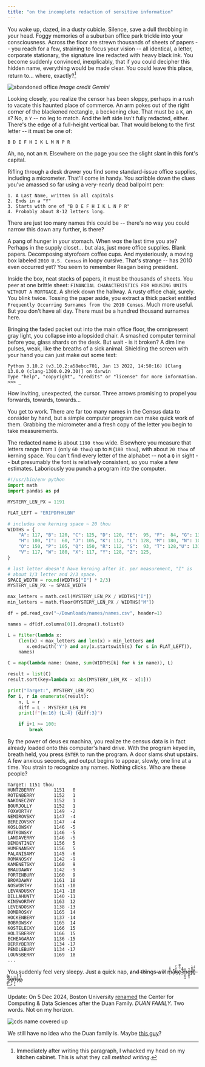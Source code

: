 ```yaml
---
title: "on the incomplete redaction of sensitive information"
---
```


You wake up, dazed, in a dusty cubicle. Silence, save a dull throbbing in your head. Foggy memories of a suburban office park trickle into your consciousness. Across the floor are strewn thousands of sheets of papers -- you reach for a few, straining to focus your vision -- all identical, a letter, corporate stationary, the signature line redacted with heavy black ink. You become suddenly convinced, inexplicably, that if you could decipher this hidden name, everything would be made clear. You could leave this place, return to... where, exactly?[^1]

[^1]: Immediately after writing this paragraph, I whacked my head on my kitchen cabinet. This is what they call _method writing_.

![abandoned office](/assets/img/redact/office.png)
*Image credit Gemini*

Looking closely, you realize the censor has been sloppy, perhaps in a rush to vacate this haunted place of commerce. An arm pokes out of the right corner of the blackened rectangle, a beckoning clue. That must be a `K`, an `X`? No, a `Y` -- no leg to match. And the left side isn't fully redacted, either. There's the edge of a full-height vertical bar. That would belong to the first letter -- it must be one of:

```
B D E F H I K L M N P R
```

Ah, no, not an `M`. Elsewhere on the page you see the slight slant in this font's capital.

Rifling through a desk drawer you find some standard-issue office supplies, including a micrometer. That'll come in handy. You scribble down the clues you've amassed so far using a very-nearly dead ballpoint pen:

```
1. A Last Name, written in all capitals
2. Ends in a "Y"
3. Starts with one of "B D E F H I K L N P R"
4. Probably about 8-12 letters long.
```

There are just too many names this could be -- there's no way you could narrow this down any further, is there?

A pang of hunger in your stomach. When _was_ the last time you ate? Perhaps in the supply closet... but alas, just more office supplies. Blank papers. Decomposing styrofoam coffee cups. And mysteriously, a moving box labeled `2010 U.S. Census` in loopy cursive. That's strange -- has 2010 even occurred yet? You seem to remember Reagan being president.

Inside the box, neat stacks of papers, it must be thousands of sheets. You peer at one brittle sheet: `FINANCIAL CHARACTERISTICS FOR HOUSING UNITS WITHOUT A MORTGAGE`. A shriek down the hallway. A rusty office chair, surely. You blink twice. Tossing the paper aside, you extract a thick packet entitled `Frequently Occurring Surnames from the 2010 Census`. Much more useful. But you don't have all day. There must be a hundred thousand surnames here.

Bringing the faded packet out into the main office floor, the omnipresent gray light, you collapse into a lopsided chair. A smashed computer terminal before you, glass shards on the desk. But wait - is it broken? A dim line pulses, weak, like the breaths of a sick animal. Shielding the screen with your hand you can just make out some text:

```
Python 3.10.2 (v3.10.2:a58ebcc701, Jan 13 2022, 14:50:16) [Clang 13.0.0 (clang-1300.0.29.30)] on darwin
Type "help", "copyright", "credits" or "license" for more information.
>>> _
```

How inviting, unexpected, the cursor. Three arrows promising to propel you forwards, towards, towards...

You get to work. There are far too many names in the Census data to consider by hand, but a simple computer program can make quick work of them. Grabbing the micrometer and a fresh copy of the letter you begin to take measurements.

The redacted name is about `1190 thou` wide. Elsewhere you measure that letters range from `I` (only `60 thou`) up to `M` (`180 thou`), with about `20 thou` of kerning space. You can't find every letter of the alphabet -- not a `Q` in sight -- but presumably the font is relatively consistent, so you make a few estimates. Laboriously you punch a program into the computer.

```python
#!/usr/bin/env python
import math
import pandas as pd

MYSTERY_LEN_PX = 1191

FLAT_LEFT = "ERIPDFHKLBN"

# includes one kerning space ~ 20 thou
WIDTHS = {
    "A": 117, "B": 120, "C": 125, "D": 120, "E":  95, "F":  84, "G": 130,
    "H": 100, "I":  60, "J": 105, "K": 112, "L": 128, "M": 180, "N": 100,
    "O": 150, "P": 105, "Q": 150, "R": 112, "S":  93, "T": 128,"U": 131,
    "V": 117, "W": 180, "X": 117, "Y": 128, "Z": 125,
}

# last letter doesn't have kerning after it. per measurement, "I" is
# about 1/3 letter and 2/3 space.
SPACE_WIDTH = round(WIDTHS["I"] * 2/3)
MYSTERY_LEN_PX -= SPACE_WIDTH

max_letters = math.ceil(MYSTERY_LEN_PX / WIDTHS["I"])
min_letters = math.floor(MYSTERY_LEN_PX / WIDTHS["M"])

df = pd.read_csv("~/Downloads/names/names.csv", header=1)

names = df[df.columns[0]].dropna().tolist()

L = filter(lambda x:
    (len(x) < max_letters and len(x) > min_letters and
       x.endswith('Y') and any(x.startswith(s) for s in FLAT_LEFT)),
    names)

C = map(lambda name: (name, sum(WIDTHS[k] for k in name)), L)

result = list(C)
result.sort(key=lambda x: abs(MYSTERY_LEN_PX - x[1]))

print("Target:", MYSTERY_LEN_PX)
for i, r in enumerate(result):
    n, L = r
    diff = L - MYSTERY_LEN_PX
    print(f"{n:16} {L:4} {diff:3}")

    if i+1 >= 100:
        break
```

By the power of deus ex machina, you realize the census data is in fact already loaded onto this computer's hard drive. With the program keyed in, breath held, you press `ENTER` to run the program. A door slams shut upstairs. A few anxious seconds, and output begins to appear, slowly, one line at a time. You strain to recognize any names. Nothing clicks. Who are these people?

```
Target: 1151 thou
HUNTZBERRY       1151   0
ROTENBERRY       1152   1
NAKONECZNY       1152   1
BOURJOLLY        1152   1
FOXWORTHY        1149  -2
NEMIROVSKY       1147  -4
BEREZOVSKY       1147  -4
KOSLOWSKY        1146  -5
RUTKOWSKY        1146  -5
LANDAVERRY       1146  -5
DEMONTINEY       1156   5
HUMENANSKY       1156   5
PALANISAMY       1145  -6
ROMANOSKY        1142  -9
KAMENETSKY       1160   9
BRAUDAWAY        1142  -9
FORTENBURY       1160   9
BROADAWAY        1161  10
NOSWORTHY        1141 -10
LEVANDUSKY       1141 -10
DILLAHUNTY       1140 -11
KINSWORTHY       1163  12
LEVENDOSKY       1138 -13
DOMBROSKY        1165  14
HOCKENBERY       1137 -14
BOBROWSKY        1165  14
KOSTELECKY       1166  15
HOLTSBERRY       1166  15
ECHEAGARAY       1136 -15
DERRYBERRY       1134 -17
PENDLEBURY       1134 -17
LOUNSBERRY       1169  18
...
```

You suddenly feel very sleepy. Just a quick nap, a̷n̴d̴ ̴t̴h̸i̷n̴g̵s̵ ̴w̷i̵l̵l̷ m̵̜̎̎̾a̴͔͒͘̕k̴̤͊͗̓ë̶̝́̈́͌ ̴̤̅̄̽̕m̵̧̖͓͖̂̑ó̵̯̬̥̱̌̕r̸̭̋̎͊͛e̶͍̾̈́́ ̷͔͖̜̔͌̇͜s̷̟̲͂͊e̴͈̩͙̜͛n̶͔̗̜͙̅͘s̷̞̊̒̽̓e̵̪̓̄̊.

---

Update: On 5 Dec 2024, Boston University [renamed](https://www.bu.edu/today/close-ups/2024/naming-of-cds-building/) the Center for Computing & Data Sciences after the Duan Family. *DUAN FAMILY.* Two words. Not on my horizon.

![cds name covered up](/assets/img/redact/cds.jpeg)

We still have no idea who the Duan family is. Maybe [this guy](https://en.wikipedia.org/wiki/Duan_Yongping)?